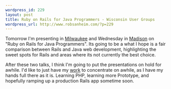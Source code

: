 ```yaml
--- 
wordpress_id: 229
layout: post
title: Ruby on Rails for Java Programmers - Wisconsin User Groups
wordpress_url: http://www.robsanheim.com/?p=229
---
```

Tomorrow I'm presenting in <a href="http://wjug.org/wjug/nextmeeting.jsp">Milwaukee</a> and Wednesday in <a href="http://madjug.org/madjug/nextmeeting.jsp">Madison</a> on "Ruby on Rails for Java Programmers".  Its going to be a what I hope is a fair comparison between Rails and Java web development, highlighting the sweet spots for Rails and areas where its not currently the best choice.

After these two talks, I think I'm going to put the presentations on hold for awhile.  I'd like to just have my <a href="http://www.seekingalpha.com/">work</a> to concentrate on awhile, as I have my hands full there as it is.  Learning PHP, learning more Prototype, and hopefully ramping up a production Rails app sometime soon.  
